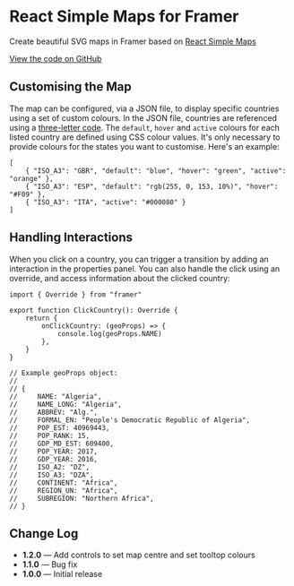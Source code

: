 # React Simple Maps for Framer

Create beautiful SVG maps in Framer based on [React Simple Maps](https://www.react-simple-maps.io)

[View the code on GitHub](https://github.com/perrysmotors/react-simple-maps.framerfx)

## Customising the Map

The map can be configured, via a JSON file, to display specific countries using a set of custom colours. In the JSON file, countries are referenced using a [three-letter code](https://en.wikipedia.org/wiki/ISO_3166-1_alpha-3). The `default`, `hover` and `active` colours for each listed country are defined using CSS colour values. It's only necessary to provide colours for the states you want to customise. Here's an example:


```
[
    { "ISO_A3": "GBR", "default": "blue", "hover": "green", "active": "orange" },
    { "ISO_A3": "ESP", "default": "rgb(255, 0, 153, 10%)", "hover": "#F09" },
    { "ISO_A3": "ITA", "active": "#000080" }
]
```

## Handling Interactions

When you click on a country, you can trigger a transition by adding an interaction in the properties panel. You can also handle the click using an override, and access information about the clicked country:

```
import { Override } from "framer"

export function ClickCountry(): Override {
    return {
        onClickCountry: (geoProps) => {
            console.log(geoProps.NAME)
        },
    }
}

// Example geoProps object:
// 
// {
//     NAME: "Algeria",
//     NAME_LONG: "Algeria",
//     ABBREV: "Alg.",
//     FORMAL_EN: "People's Democratic Republic of Algeria",
//     POP_EST: 40969443,
//     POP_RANK: 15,
//     GDP_MD_EST: 609400,
//     POP_YEAR: 2017,
//     GDP_YEAR: 2016,
//     ISO_A2: "DZ",
//     ISO_A3: "DZA",
//     CONTINENT: "Africa",
//     REGION_UN: "Africa",
//     SUBREGION: "Northern Africa",
// }
```

## Change Log

- **1.2.0** — Add controls to set map centre and set tooltop colours
- **1.1.0** — Bug fix
- **1.0.0** — Initial release